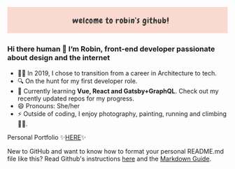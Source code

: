 ![Banner](https://github.com/robinnong/robinnong/blob/master/git_banner.jpg)

### Hi there human 👋 I’m Robin, front-end developer passionate about design and the internet
 
- 👩‍💻 In 2019, I chose to transition from a career in Architecture to tech.
- 🔍 On the hunt for my first developer role.
- 🌱 Currently learning <b>Vue, React and Gatsby+GraphQL</b>. Check out my recently updated repos for my progress.
- 😄 Pronouns: She/her
- ⚡ Outside of coding, I enjoy photography, painting, running and climbing 🧗‍♀️.  

Personal Portfolio ✨<a href="https://www.robinnong.com/">HERE</a>✨

New to GitHub and want to know how to format your personal README.md file like this? Read Github's instructions [here](https://docs.github.com/en/github/setting-up-and-managing-your-github-profile/managing-your-profile-readme) and the [Markdown Guide](https://www.markdownguide.org/).
